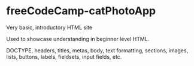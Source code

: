 # freeCodeCamp-catPhotoApp
Very basic, introductory HTML site

Used to showcase understanding in beginner level HTML.

DOCTYPE, headers, titles, metas, body, text formatting, sections, images, lists, buttons, labels, fieldsets, input fields, etc.
